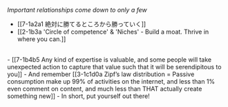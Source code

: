 *Important relationships come down to only a few*
<br>
- [[7-1a2a1 絶対に勝てるところから勝っていく]]
- [[2-1b3a 'Circle of competence' & 'Niches' - Build a moat. Thrive in where you can.]]
<br>
- [[7-1b4b5 Any kind of expertise is valuable, and some people will take unexpected action to capture that value such that it will be serendipitous to you]]
  - And remember [[3-1c1d0a Zipf’s law distribution = Passive consumption make up 99% of activities on the internet, and less than 1% even comment on content, and much less than THAT actually create something new]]
    - In short, put yourself out there!
